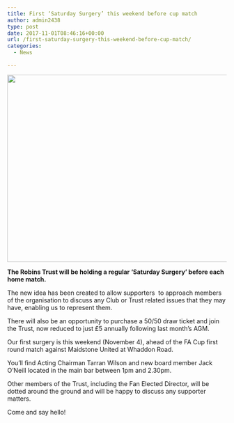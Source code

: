 ```yaml
---
title: First ‘Saturday Surgery’ this weekend before cup match
author: admin2438
type: post
date: 2017-11-01T08:46:16+00:00
url: /first-saturday-surgery-this-weekend-before-cup-match/
categories:
  - News

---
```

<img class="aligncenter size-full wp-image-633" src="//robinstrust.org/wp-content/uploads/2017/11/Screen-Shot-2017-11-01-at-08.35.31.png" alt="" width="692" height="430" srcset="http://robinstrust.test/wp-content/uploads/2017/11/Screen-Shot-2017-11-01-at-08.35.31.png 692w, http://robinstrust.test/wp-content/uploads/2017/11/Screen-Shot-2017-11-01-at-08.35.31-300x186.png 300w" sizes="(max-width: 692px) 100vw, 692px" />
  
**The Robins Trust will be holding a regular &#8216;Saturday Surgery&#8217; before each home match.** 

The new idea has been created to allow supporters  to approach members of the organisation to discuss any Club or Trust related issues that they may have, enabling us to represent them.

There will also be an opportunity to purchase a 50/50 draw ticket and join the Trust, now reduced to just £5 annually following last month&#8217;s AGM.

Our first surgery is this weekend (November 4), ahead of the FA Cup first round match against Maidstone United at Whaddon Road.

You&#8217;ll find Acting Chairman Tarran Wilson and new board member Jack O&#8217;Neill located in the main bar between 1pm and 2.30pm.

Other members of the Trust, including the Fan Elected Director, will be dotted around the ground and will be happy to discuss any supporter matters.

Come and say hello!